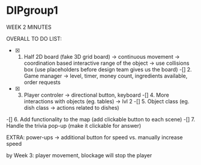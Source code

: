 # DIPgroup1

WEEK 2 MINUTES

OVERALL TO DO LIST:

-[x] 1. Half 2D board (fake 3D grid board) -> continuous movement 
                                      -> coordination based interactive range of the object
                                      -> use collisions box (use placeholders before design team gives us the board)
-[] 2. Game manager -> level, timer, money count, ingredients available, order requests 
-[x] 3. Player controler -> directional button, keyboard
-[] 4. More interactions with objects (eg. tables)  -> lvl 2
-[] 5. Object class (eg. dish class -> actions related to dishes) 

-[] 6. Add functionality to the map (add clickable button to each scene)
-[] 7. Handle the trivia pop-up (make it clickable for answer)

EXTRA: power-ups -> additional button for speed vs. manually increase speed 


by Week 3: player movement, blockage will stop the player

